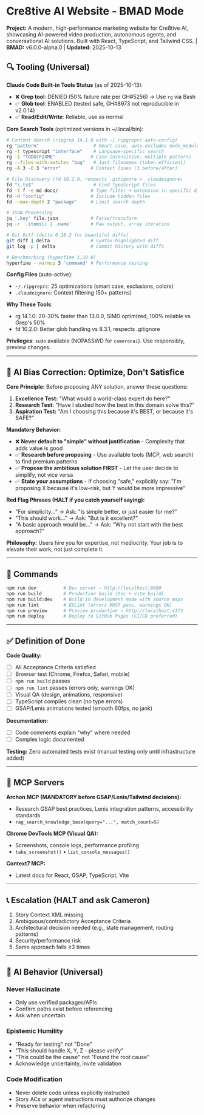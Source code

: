 # Cre8tive AI Website - BMAD Mode

**Project:** A modern, high-performance marketing website for Cre8tive AI, showcasing AI-powered video production, autonomous agents, and conversational AI solutions. Built with React, TypeScript, and Tailwind CSS. | **BMAD:** v6.0.0-alpha.0 | **Updated:** 2025-10-13

## 🔍 Tooling (Universal)

**Claude Code Built-in Tools Status** (as of 2025-10-13):
- ❌ **Grep tool**: DENIED (50% failure rate per GH#5256) → Use `rg` via Bash
- ✅ **Glob tool**: ENABLED (tested safe, GH#8973 not reproducible in v2.0.14)
- ✅ **Read/Edit/Write**: Reliable, use as normal

**Core Search Tools** (optimized versions in ~/.local/bin):

```bash
# Content Search (ripgrep 14.1.0 with ~/.ripgreprc auto-config)
rg "pattern"                    # Smart case, auto-excludes node_modules/dist
rg -t typescript "interface"    # Language-specific search
rg -i "TODO|FIXME"             # Case-insensitive, multiple patterns
rg --files-with-matches "bug"   # Just filenames (token efficient)
rg -A 3 -B 3 "error"           # Context lines (3 before/after)

# File Discovery (fd 10.2.0, respects .gitignore + .claudeignore)
fd "\.ts$"                      # Find TypeScript files
fd -t f -e md docs/            # Type filter + extension in specific dir
fd -H "config"                 # Include hidden files
fd --max-depth 2 "package"     # Limit search depth

# JSON Processing
jq '.key' file.json            # Parse/transform
jq -r '.items[] | .name'       # Raw output, array iteration

# Git Diff (delta 0.18.2 for beautiful diffs)
git diff | delta               # Syntax-highlighted diff
git log -p | delta             # Commit history with diffs

# Benchmarking (hyperfine 1.19.0)
hyperfine --warmup 3 'command' # Performance testing
```

**Config Files** (auto-active):
- `~/.ripgreprc`: 25 optimizations (smart case, exclusions, colors)
- `.claudeignore`: Context filtering (50+ patterns)

**Why These Tools**:
- rg 14.1.0: 20-30% faster than 13.0.0, SIMD optimized, 100% reliable vs Grep's 50%
- fd 10.2.0: Better glob handling vs 8.3.1, respects .gitignore

**Privileges**: `sudo` available (NOPASSWD for `cameronai`). Use responsibly, preview changes.

---

## 🎯 AI Bias Correction: Optimize, Don't Satisfice

**Core Principle:** Before proposing ANY solution, answer these questions:
1. **Excellence Test:** "What would a world-class expert do here?"
2. **Research Test:** "Have I studied how the best in this domain solve this?"
3. **Aspiration Test:** "Am I choosing this because it's BEST, or because it's SAFE?"

**Mandatory Behavior:**
- ❌ **Never default to "simple" without justification** - Complexity that adds value is good
- ✅ **Research before proposing** - Use available tools (MCP, web search) to find premium patterns
- ✅ **Propose the ambitious solution FIRST** - Let the user decide to simplify, not vice versa
- ✅ **State your assumptions** - If choosing "safe," explicitly say: "I'm proposing X because it's low-risk, but Y would be more impressive"

**Red Flag Phrases (HALT if you catch yourself saying):**
- "For simplicity..." → Ask: "Is simple better, or just easier for me?"
- "This should work..." → Ask: "But is it excellent?"
- "A basic approach would be..." → Ask: "Why not start with the best approach?"

**Philosophy:** Users hire you for expertise, not mediocrity. Your job is to elevate their work, not just complete it.

---

## 🚀 Commands

```bash
npm run dev          # Dev server → http://localhost:8080
npm run build        # Production build (tsc + vite build)
npm run build:dev    # Build in development mode with source maps
npm run lint         # ESLint (errors MUST pass, warnings OK)
npm run preview      # Preview production → http://localhost:4173
npm run deploy       # Deploy to GitHub Pages (CI/CD preferred)
```

---

## ✅ Definition of Done

**Code Quality:**
- [ ] All Acceptance Criteria satisfied
- [ ] Browser test (Chrome, Firefox, Safari, mobile)
- [ ] `npm run build` passes
- [ ] `npm run lint` passes (errors only, warnings OK)
- [ ] Visual QA (design, animations, responsive)
- [ ] TypeScript compiles clean (no type errors)
- [ ] GSAP/Lenis animations tested (smooth 60fps, no jank)

**Documentation:**
- [ ] Code comments explain "why" where needed
- [ ] Complex logic documented

**Testing:** Zero automated tests exist (manual testing only until infrastructure added)

---

## 🔌 MCP Servers

**Archon MCP (MANDATORY before GSAP/Lenis/Tailwind decisions):**
- Research GSAP best practices, Lenis integration patterns, accessibility standards
- `rag_search_knowledge_base(query="...", match_count=5)`

**Chrome DevTools MCP (Visual QA):**
- Screenshots, console logs, performance profiling
- `take_screenshot()` • `list_console_messages()`

**Context7 MCP:**
- Latest docs for React, GSAP, TypeScript, Vite

<!-- Run: mcp docs sync -->

---

## 📞 Escalation (HALT and ask Cameron)

1. Story Context XML missing
2. Ambiguous/contradictory Acceptance Criteria
3. Architectural decision needed (e.g., state management, routing patterns)
4. Security/performance risk
5. Same approach fails ≥3 times

---

## 🧠 AI Behavior (Universal)

### Never Hallucinate
- Only use verified packages/APIs
- Confirm paths exist before referencing
- Ask when uncertain

### Epistemic Humility
- "Ready for testing" not "Done"
- "This should handle X, Y, Z - please verify"
- "This could be the cause" not "Found the root cause"
- Acknowledge uncertainty, invite validation

### Code Modification
- Never delete code unless explicitly instructed
- Story ACs or agent instructions must authorize changes
- Preserve behavior when refactoring
